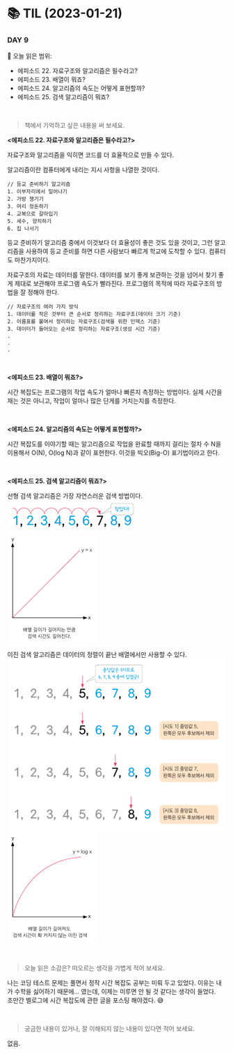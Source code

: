 # :books: TIL (2023-01-21)

### DAY 9
🔖 오늘 읽은 범위:
- 에피소드 22. 자료구조와 알고리즘은 필수라고?
- 에피소드 23. 배열이 뭐죠?
- 에피소드 24. 알고리즘의 속도는 어떻게 표현할까?
- 에피소드 25. 검색 알고리즘이 뭐죠?

<br>

> 책에서 기억하고 싶은 내용을 써 보세요.

**<에피소드 22. 자료구조와 알고리즘은 필수라고?>**  

자료구조와 알고리즘을 익히면 코드를 더 효율적으로 만들 수 있다.

알고리즘이란 컴퓨터에게 내리는 지시 사항을 나열한 것이다.

```
// 등교 준비하기 알고리즘
1. 이부자리에서 일어나기
2. 가방 챙기기
3. 머리 정돈하기
4. 교복으로 갈아입기
5. 세수, 양치하기
6. 집 나서기
```

등교 준비하기 알고리즘 중에서 이것보다 더 효율성이 좋은 것도 있을 것이고, 그런 알고리즘을 사용하여 등교 준비를 하면 다른 사람보다 빠르게 학교에 도착할 수 있다.
컴퓨터도 마찬가지이다.

자료구조의 자료는 데이터를 말한다. 데이터를 보기 좋게 보관하는 것을 넘어서 찾기 좋게 제대로 보관해야 프로그램 속도가 빨라진다. 프로그램의 목적에 따라 자료구조의 방법을 잘 정해야 한다.

```
// 자료구조의 여러 가지 방식
1. 데이터를 작은 것부터 큰 순서로 정리하는 자료구조(데이터 크기 기준)
2. 이름표를 붙여서 정리하는 자료구조(검색을 위한 인덱스 기준)
3. 데이터가 들어오는 순서로 정리하는 자료구조(생성 시간 기준)
.
.
.
```

<br>

**<에피소드 23. 배열이 뭐죠?>**  

시간 복잡도는 프로그램의 작업 속도가 얼마나 빠른지 측정하는 방법이다. 실제 시간을 재는 것은 아니고, 작업이 얼마나 많은 단게를 거치는지를 측정한다.

<br>

**<에피소드 24. 알고리즘의 속도는 어떻게 표현할까?>**

시간 복잡도를 이야기할 때는 알고리즘으로 작업을 완료할 때까지 걸리는 절차 수 N을 이용해서 O(N), O(log N)과 같이 표현한다. 이것을 빅오(Big-O) 표기법이라고 한다.

<br>

**<에피소드 25. 검색 알고리즘이 뭐죠?>**

선형 검색 알고리즘은 가장 자연스러운 검색 방법이다.  
![](25-LinearSearch1.PNG) <br>
![](25-LinearSearch2.PNG)

이진 검색 알고리즘은 데이터의 정렬이 끝난 배열에서만 사용할 수 있다.  
![](25-BinarySearch1.PNG) <br>
![](25-BinarySearch2.PNG)

<br>

> 오늘 읽은 소감은? 떠오르는 생각을 가볍게 적어 보세요.

나는 코딩 테스트 문제는 풀면서 정작 시간 복잡도 공부는 미뤄 두고 있었다. 이유는 내가 수학을 싫어하기 때문에... 였는데, 이제는 미루면 안 될 것 같다는 생각이 들었다.  
조만간 벨로그에 시간 복잡도에 관한 글을 포스팅 해야겠다. 😅

<br>

> 궁금한 내용이 있거나, 잘 이해되지 않는 내용이 있다면 적어 보세요.

없음.